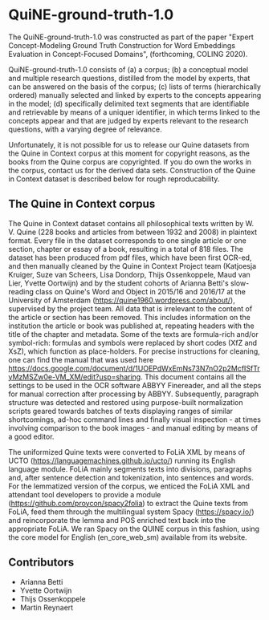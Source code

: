 # QuiNE-ground-truth-1.0
The QuiNE-ground-truth-1.0 was constructed as part of the paper "Expert Concept-Modeling Ground Truth Construction for Word Embeddings Evaluation in Concept-Focused Domains", (forthcoming, COLING 2020).

QuiNE-ground-truth-1.0 consists of
(a) a corpus;
(b) a conceptual model and multiple research questions, distilled from the model by experts, that can be answered on the basis of the corpus; 
(c) lists of terms (hierarchically ordered) manually selected and linked by experts to the concepts appearing in the model; 
(d) specifically delimited text segments that are identifiable and retrievable by means of a uniquer identifier, in which terms linked to the concepts appear and that are judged by experts relevant to the research questions, with a varying degree of relevance.

Unfortunately, it is not possible for us to release our Quine datasets from the Quine in Context corpus at this moment for copyright reasons, as the books from the Quine corpus are copyrighted. If you do own the works in the corpus, contact us for the derived data sets. Construction of the Quine in Context dataset is described below for rough reproducability.

## The Quine in Context corpus  
The Quine in Context dataset contains all philosophical texts written by W. V. Quine (228 books and articles from between 1932 and 2008) in plaintext format. Every file in the dataset corresponds to one single article or one section, chapter or essay of a book, resulting in a total of 818 files. The dataset has been produced from pdf files, which have been first OCR-ed, and then manually cleaned by the Quine in Context Project team (Katjoesja Kruiger, Suze van Scheers, Lisa Dondorp, Thijs Ossenkoppele, Maud van Lier, Yvette Oortwijn) and by the student cohorts of Arianna Betti's slow-reading class on Quine's Word and Object in 2015/16 and 2016/17 at the University of Amsterdam (https://quine1960.wordpress.com/about/), supervised by the project team. All data that is irrelevant to the content of the article or section has been removed. This includes information on the institution the article or book was published at, repeating headers with the title of the chapter and metadata. Some of the texts are formula-rich and/or symbol-rich: formulas and symbols were replaced by short codes (XfZ and XsZ), which function as place-holders. For precise instructions for cleaning, one can find the manual that was used here https://docs.google.com/document/d/1UOEPdWxEmNs73N7nO2p2McfISfTryMzMSZw0e-VM_XM/edit?usp=sharing. This document contains all the settings to be used in the OCR software ABBYY Finereader, and all the steps for manual correction after processing by ABBYY. Subsequently, paragraph structure was detected and restored using purpose-built normalization scripts geared towards batches of texts displaying ranges of similar shortcomings, ad-hoc command lines and finally visual inspection - at times involving comparison to the book images - and manual editing by means of a good editor.

The uniformized Quine texts were converted to FoLiA XML by means of UCTO (https://languagemachines.github.io/ucto/) running its English language module. FoLiA mainly segments texts into divisions, paragraphs and, after sentence detection and tokenization, into sentences and words. For the lemmatized version of the corpus, we enticed the FoLiA XML and attendant tool developers to provide a module (https://github.com/proycon/spacy2folia) to extract the Quine texts from FoLiA, feed them through the multilingual system Spacy (https://spacy.io/) and reincorporate the lemma and POS enriched text back into the appropriate FoLiA. We ran Spacy on the QUINE corpus in this fashion, using the core model for English (en_core_web_sm) available from its website.

## Contributors 
- Arianna Betti 
- Yvette Oortwijn 
- Thijs Ossenkoppele 
- Martin Reynaert
